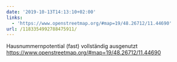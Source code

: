 ```yaml
---
date: '2019-10-13T14:13:10+02:00'
links:
  - 'https://www.openstreetmap.org/#map=19/48.26712/11.44690'
url: /1183354992788475911/
---
```

Hausnummernpotential (fast) vollständig ausgenutzt https://www.openstreetmap.org/#map=19/48.26712/11.44690
